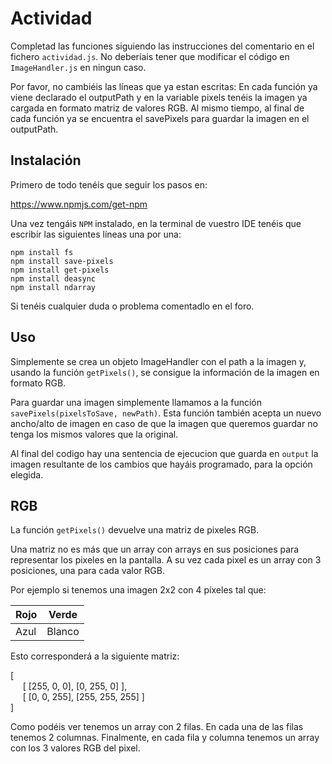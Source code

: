 # Actividad
Completad las funciones siguiendo las instrucciones del comentario en el fichero `actividad.js`. No deberíais tener que 
modificar el código en `ImageHandler.js` en ningun caso.

Por favor, no cambiéis las líneas que ya estan escritas: En cada función ya viene declarado el outputPath y
en la variable pixels tenéis la imagen ya cargada en formato matriz de valores RGB. Al mismo tiempo, al final de cada
función ya se encuentra el savePixels para guardar la imagen en el outputPath.

## Instalación

Primero de todo tenéis que seguir los pasos en:

https://www.npmjs.com/get-npm

Una vez tengáis `NPM` instalado, en la terminal de vuestro IDE tenéis que escribir las siguientes líneas una por una:

```
npm install fs
npm install save-pixels 
npm install get-pixels
npm install deasync
npm install ndarray
```
 
Si tenéis cualquier duda o problema comentadlo en el foro.

## Uso

Simplemente se crea un objeto ImageHandler con el path a la imagen y, usando la función `getPixels()`, se consigue
la información de la imagen en formato RGB.

Para guardar una imagen simplemente llamamos a la función `savePixels(pixelsToSave, newPath)`. Esta función también
acepta un nuevo ancho/alto de imagen en caso de que la imagen que queremos guardar no tenga los mismos valores que
la original.

Al final del codigo hay una sentencia de ejecucion que guarda en `output` la imagen resultante de los cambios que hayáis programado, para la opción elegida.


## RGB

La función `getPixels()` devuelve una matriz de pixeles RGB.

Una matriz no es más que un array con arrays en sus posiciones para representar los pixeles en la pantalla. A su vez
cada pixel es un array con 3 posiciones, una para cada valor RGB.

Por ejemplo si tenemos una imagen 2x2 con 4 píxeles tal que:

| Rojo | Verde  |
|------|--------|
| Azul | Blanco |

Esto corresponderá a la siguiente matriz:

[<br>
&nbsp;&nbsp;&nbsp;&nbsp;    [ [255, 0, 0], [0, 255, 0]     ],<br>
&nbsp;&nbsp;&nbsp;&nbsp;    [ [0, 0, 255], [255, 255, 255] ]<br>
]

Como podéis ver tenemos un array con 2 filas.
En cada una de las filas tenemos 2 columnas.
Finalmente, en cada fila y columna tenemos un array con los 3 valores RGB del pixel.